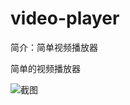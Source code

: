 # video-player

简介：简单视频播放器

简单的视频播放器

![截图](https://unpkg.com/@ice/block-video-player/screenshot.png)
